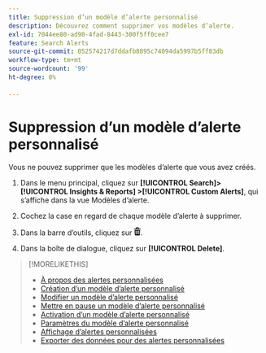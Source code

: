 ```yaml
---
title: Suppression d’un modèle d’alerte personnalisé
description: Découvrez comment supprimer vos modèles d’alerte.
exl-id: 7044ee80-ad90-4fad-8443-300f5ff0cee7
feature: Search Alerts
source-git-commit: 052574217d7ddafb8895c74094da5997b5ff83db
workflow-type: tm+mt
source-wordcount: '99'
ht-degree: 0%

---
```


# Suppression d’un modèle d’alerte personnalisé

Vous ne pouvez supprimer que les modèles d’alerte que vous avez créés.

1. Dans le menu principal, cliquez sur **[!UICONTROL Search]> [!UICONTROL Insights & Reports] >[!UICONTROL Custom Alerts]**, qui s’affiche dans la vue Modèles d’alerte.

1. Cochez la case en regard de chaque modèle d’alerte à supprimer.

1. Dans la barre d’outils, cliquez sur ![Supprimer](/help/search-social-commerce/assets/delete.png "Supprimer").

1. Dans la boîte de dialogue, cliquez sur **[!UICONTROL Delete]**.

>[!MORELIKETHIS]
>
>* [À propos des alertes personnalisées](alert-about.md)
>* [Création d’un modèle d’alerte personnalisé](alert-template-create.md)
>* [Modifier un modèle d’alerte personnalisé](alert-template-edit.md)
>* [Mettre en pause un modèle d’alerte personnalisé](alert-template-pause.md)
>* [Activation d’un modèle d’alerte personnalisé](alert-template-activate.md)
>* [Paramètres du modèle d’alerte personnalisé](alert-template-settings.md)
>* [Affichage d’alertes personnalisées](alert-view.md)
>* [Exporter des données pour des alertes personnalisées](alert-export-data.md)
